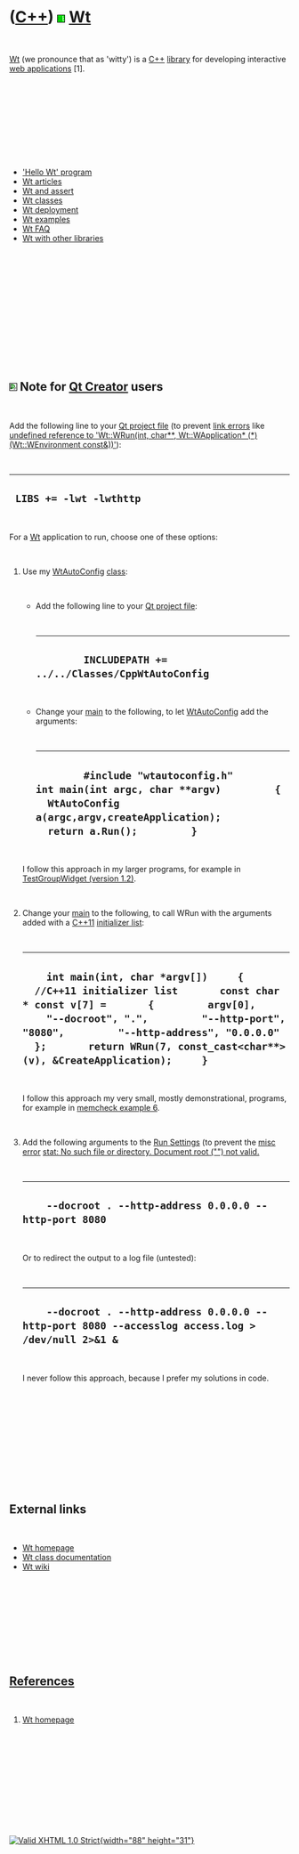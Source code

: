 



 

 

 

 

 

([C++](Cpp.htm)) ![Wt](PicWt.png) [Wt](CppWt.htm)
=================================================

 

[Wt](CppWt.htm) (we pronounce that as 'witty') is a [C++](Cpp.htm)
[library](CppLibrary.htm) for developing interactive [web
applications](CppWebApplication.htm) \[1\].

 

 

 

 

 

-   ['Hello Wt' program](CppHelloWt.htm)
-   [Wt articles](CppWtArticle.htm)
-   [Wt and assert](CppWtAssert.htm)
-   [Wt classes](CppWtClass.htm)
-   [Wt deployment](CppWtDeploy.htm)
-   [Wt examples](CppWtExample.htm)
-   [Wt FAQ](CppWtFaq.htm)
-   [Wt with other libraries](CppWtWithOtherLibraries.htm)

 

 

 

 

 

 

 

![Qt Creator](PicQtCreator.png) Note for [Qt Creator](CppQtCreator.htm) users
-----------------------------------------------------------------------------

 

Add the following line to your [Qt project file](CppQtProjectFile.htm)
(to prevent [link errors](CppLinkError.htm) like [undefined reference to
'Wt::WRun(int, char\*\*, Wt::WApplication\* (\*)(Wt::WEnvironment
const&))'](CppLinkErrorUndefinedReferenceToWtWrun.htm)):

 

  --------------------------
  ` LIBS += -lwt -lwthttp`
  --------------------------

 

For a [Wt](CppWt.htm) application to run, choose one of these options:

 

1.  Use my [WtAutoConfig](CppWtAutoConfig.htm) [class](CppClass.htm):

     

    -   Add the following line to your [Qt project
        file](CppQtProjectFile.htm):

         

          ------------------------------------------------------------------
          `         INCLUDEPATH += ../../Classes/CppWtAutoConfig         `
          ------------------------------------------------------------------

         

    -   Change your [main](CppMain.htm) to the following, to let
        [WtAutoConfig](CppWtAutoConfig.htm) add the arguments:

         

          -----------------------------------------------------------------------------------------------------------------------------------------------------------------------------------------------------
          `         #include "wtautoconfig.h"                  int main(int argc, char **argv)         {           WtAutoConfig a(argc,argv,createApplication);           return a.Run();         }         `
          -----------------------------------------------------------------------------------------------------------------------------------------------------------------------------------------------------

     

    I follow this approach in my larger programs, for example in
    [TestGroupWidget (version 1.2)](ToolTestGroupWidgetSource_1_2.htm).

     

2.  Change your [main](CppMain.htm) to the following, to call WRun with
    the arguments added with a [C++11](Cpp11.htm) [initializer
    list](CppInitializerList.htm):

     

      --------------------------------------------------------------------------------------------------------------------------------------------------------------------------------------------------------------------------------------------------------------------------------------------------------------------
      `     int main(int, char *argv[])     {       //C++11 initializer list       const char * const v[7] =       {         argv[0],         "--docroot", ".",         "--http-port", "8080",         "--http-address", "0.0.0.0"       };       return WRun(7, const_cast<char**>(v), &CreateApplication);     }     `
      --------------------------------------------------------------------------------------------------------------------------------------------------------------------------------------------------------------------------------------------------------------------------------------------------------------------

     

    I follow this approach my very small, mostly demonstrational,
    programs, for example in [memcheck example
    6](CppMemcheckExample6.htm).

     

3.  Add the following arguments to the [Run
    Settings](CppQtCreatorRunSettings.png) (to prevent the [misc
    error](CppMiscError.htm) [stat: No such file or directory. Document
    root ("")
    not valid.](CppMiscErrorStatNoSuchFileOrDirectoryDocumentRootNotValid.htm)

     

      -----------------------------------------------------------------
      `     --docroot . --http-address 0.0.0.0 --http-port 8080     `
      -----------------------------------------------------------------

     

    Or to redirect the output to a log file (untested):

     

      -----------------------------------------------------------------------------------------------------------
      `     --docroot . --http-address 0.0.0.0 --http-port 8080 --accesslog access.log > /dev/null 2>&1 &     `
      -----------------------------------------------------------------------------------------------------------

     

    I never follow this approach, because I prefer my solutions in code.

     

 

 

 

 

 

External links
--------------

 

-   [Wt homepage](http://www.webtoolkit.eu/wt)
-   [Wt class
    documentation](http://www.webtoolkit.eu/wt/doc/reference/html/annotated.html)
-   [Wt wiki](http://redmine.webtoolkit.eu/projects/wt/wiki)

 

 

 

 

 

[References](CppReferences.htm)
-------------------------------

 

1.  [Wt homepage](http://www.webtoolkit.eu/wt)

 

 

 

 

 





 

[![Valid XHTML 1.0 Strict](valid-xhtml10.png){width="88"
height="31"}](http://validator.w3.org/check?uri=referer)
